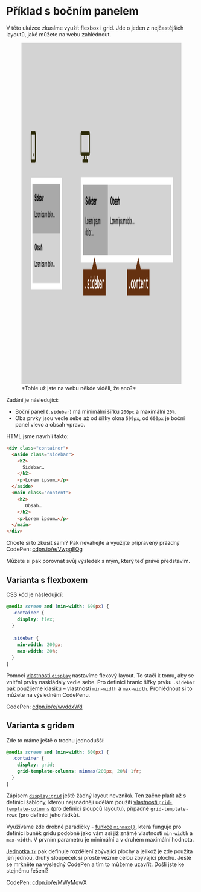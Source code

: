 # Příklad s bočním panelem

V této ukázce zkusíme využít flexbox i grid. Jde o jeden z nejčastějších layoutů, jaké můžete na webu zahlédnout.

<figure>
<img src="../dist/images/original/vdlayout/priklad-sidebar-zadani.png" width="1600" height="900" alt="Příklad s bočním panelem">
<figcaption markdown="1">
*Tohle už jste na webu někde viděli, že ano?*
</figcaption>
</figure>

Zadání je následující:

- Boční panel (`.sidebar`) má minimální šířku `200px` a maximální `20%`.
- Oba prvky jsou vedle sebe až od šířky okna `599px`, od `600px` je boční panel vlevo a obsah vpravo.

HTML jsme navrhli takto:

```html
<div class="container">
  <aside class="sidebar">
    <h2>
      Sidebar…
    </h2>
    <p>Lorem ipsum…</p>
  </aside>
  <main class="content">
    <h2>
       Obsah…
    </h2>
    <p>Lorem ipsum…</p>
  </main>
</div>
```

Chcete si to zkusit sami? Pak neváhejte a využijte připravený prázdný CodePen: [cdpn.io/e/VwpgEQg](https://codepen.io/machal/pen/VwpgEQg?editors=1100)

Můžete si pak porovnat svůj výsledek s mým, který teď právě představím.

## Varianta s flexboxem

CSS kód je následující:

```css
@media screen and (min-width: 600px) {
  .container {
    display: flex;
  }

  .sidebar {
    min-width: 200px;
    max-width: 20%;
  }
}
```

Pomocí [vlastnosti `display`](css-display.md) nastavíme flexový layout. To stačí k tomu, aby se vnitřní prvky naskládaly vedle sebe. Pro definici hranic šířky prvku `.sidebar` pak použijeme klasiku – vlastnosti `min-width` a `max-width`. Prohlédnout si to můžete na výsledném CodePenu.

CodePen: [cdpn.io/e/wvddxWd](https://codepen.io/machal/pen/wvddxWd?editors=1100)

## Varianta s gridem

Zde to máme ještě o trochu jednodušší:

```css
@media screen and (min-width: 600px) {
  .container {
    display: grid;
    grid-template-columns: minmax(200px, 20%) 1fr;
  }
}
```

Zápisem [`display:grid`](css-display.md) ještě žádný layout nevzniká. Ten začne platit až s definicí šablony, kterou nejsnadněji udělám použití [vlastnosti `grid-template-columns`](css-grid-template-rows-columns.md) (pro definici sloupců layoutu), případně `grid-template-rows` (pro definici jeho řádků).

Využíváme zde drobné parádičky - [funkce `minmax()`](css-minmax.md), která funguje pro definici buněk gridu podobně jako vám asi již známé vlastnosti `min-width` a `max-width`. V prvním parametru je minimální a v druhém maximální hodnota.

[Jednotka `fr`](css-jednotka-fr.md) pak definuje rozdělení zbývající plochy a jelikož je zde použita jen jednou, druhý sloupeček si prostě vezme celou zbývající plochu. Ještě se mrkněte na výsledný CodePen a tím to můžeme uzavřít. Došli jste ke stejnému řešení?

CodePen: [cdpn.io/e/MWyMqwX](https://codepen.io/machal/pen/MWyMqwX?editors=1100)
